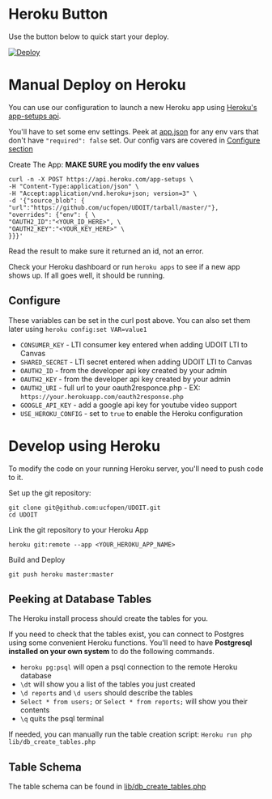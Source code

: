 # Heroku Button
Use the button below to quick start your deploy.

[![Deploy](https://www.herokucdn.com/deploy/button.svg)](https://heroku.com/deploy)

# Manual Deploy on Heroku

You can use our configuration to launch a new Heroku app using [Heroku's app-setups api](https://devcenter.heroku.com/articles/setting-up-apps-using-the-heroku-platform-api).

You'll have to set some env settings. Peek at [app.json](app.json) for any env vars that don't have `"required": false` set. Our config vars are covered in [Configure section](#configure)


Create The App: **MAKE SURE you modify the env values**

```
curl -n -X POST https://api.heroku.com/app-setups \
-H "Content-Type:application/json" \
-H "Accept:application/vnd.heroku+json; version=3" \
-d '{"source_blob": { "url":"https://github.com/ucfopen/UDOIT/tarball/master/"}, "overrides": {"env": { \
"OAUTH2_ID":"<YOUR_ID_HERE>", \
"OAUTH2_KEY":"<YOUR_KEY_HERE>" \
}}}'
```

Read the result to make sure it returned an id, not an error.

Check your Heroku dashboard or run `heroku apps` to see if a new app shows up.  If all goes well, it should be running.


## Configure
These variables can be set in the curl post above.  You can also set them later using `heroku config:set VAR=value1`

* `CONSUMER_KEY` - LTI consumer key entered when adding UDOIT LTI to Canvas
* `SHARED_SECRET` - LTI secret entered when adding UDOIT LTI to Canvas
* `OAUTH2_ID` - from the developer api key created by your admin
* `OAUTH2_KEY` - from the developer api key created by your admin
* `OAUTH2_URI` - full url to your oauth2responce.php - EX: `https://your.herokuapp.com/oauth2response.php`
* `GOOGLE_API_KEY` - add a google api key for youtube video support
* `USE_HEROKU_CONFIG` - set to `true` to enable the Heroku configuration

# Develop using Heroku

To modify the code on your running Heroku server, you'll need to push code to it.

Set up the git repository:
```
git clone git@github.com:ucfopen/UDOIT.git
cd UDOIT
```

Link the git repository to your Heroku App
```
heroku git:remote --app <YOUR_HEROKU_APP_NAME>
```

Build and Deploy
```
git push heroku master:master
```

## Peeking at Database Tables
The Heroku install process should create the tables for you.

If you need to check that the tables exist, you can connect to Postgres using some convenient Heroku functions. You'll need to have **Postgresql installed on your own system** to do the following commands.

* `heroku pg:psql` will open a psql connection to the remote Heroku database
* `\dt` will show you a list of the tables you just created
* `\d reports` and `\d users` should describe the tables
* `Select * from users;` or `Select * from reports;` will show you their contents
* `\q` quits the psql terminal

If needed, you can manually run the table creation script: `Heroku run php lib/db_create_tables.php`

## Table Schema
The table schema can be found in [lib/db_create_tables.php](lib/db_create_tables.php)
